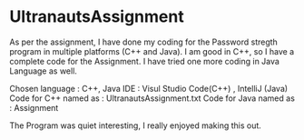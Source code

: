 # UltranautsAssignment

As per the assignment, I have done my coding for the Password stregth program in multiple platforms (C++ and Java). I am good in C++, so I have a complete code for the Assignment. I have tried one more coding in Java Language as well. 

Chosen language :         C++, Java
IDE :                     Visul Studio Code(C++) , IntelliJ (Java)
Code for C++ named as :   UltranautsAssignment.txt
Code for Java named as :  Assignment

The Program was quiet interesting, I really enjoyed making this out.

